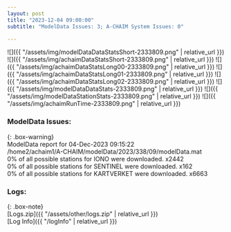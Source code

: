 ```yaml
---
layout: post
title: "2023-12-04 09:00:00"
subtitle: "ModelData Issues: 3; A-CHAIM System Issues: 0"

---
```


![]({{ "/assets/img/modelDataDataStatsShort-2333809.png" | relative_url }})
![]({{ "/assets/img/achaimDataStatsShort-2333809.png" | relative_url }})
![]({{ "/assets/img/achaimDataStatsLong00-2333809.png" | relative_url }})
![]({{ "/assets/img/achaimDataStatsLong01-2333809.png" | relative_url }})
![]({{ "/assets/img/achaimDataStatsLong02-2333809.png" | relative_url }})
![]({{ "/assets/img/modelDataDataStats-2333809.png" | relative_url }})
![]({{ "/assets/img/modelDataStationStats-2333809.png" | relative_url }})
![]({{ "/assets/img/achaimRunTime-2333809.png" | relative_url }})


### ModelData Issues:  
  
{: .box-warning}  
 ModelData report for 04-Dec-2023 09:15:22   
 /home2/achaim1/A-CHAIM/modelData/2023/338/09/modelData.mat   
 0% of all possible stations for IONO were downloaded. x2442   
 0% of all possible stations for SENTINEL were downloaded. x162   
 0% of all possible stations for KARTVERKET were downloaded. x6663   
  


### Logs:  
  
{: .box-note}  
[Logs.zip]({{ "/assets/other/logs.zip" | relative_url }})  
[Log Info]({{ "/logInfo" | relative_url }})  
